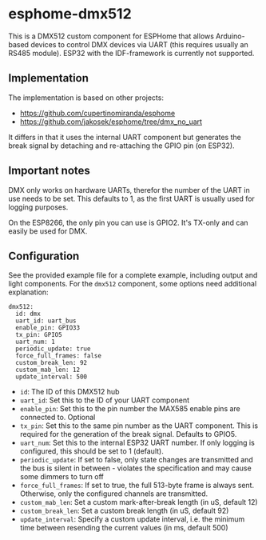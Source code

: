 # esphome-dmx512

This is a DMX512 custom component for ESPHome that allows Arduino-based
devices to control DMX devices via UART (this requires usually an RS485 module). ESP32 with the IDF-framework is currently not supported.

## Implementation

The implementation is based on other projects:

  * https://github.com/cupertinomiranda/esphome
  * https://github.com/jakosek/esphome/tree/dmx_no_uart

It differs in that it uses the internal UART component but generates the
break signal by detaching and re-attaching the GPIO pin (on ESP32).

## Important notes

DMX only works on hardware UARTs, therefor the number of the UART in use needs to be set. This defaults to 1, as the first UART is usually used for logging purposes.

On the ESP8266, the only pin you can use is GPIO2. It's TX-only and can easily be used for DMX.

## Configuration

See the provided example file for a complete example, including output and light components. For the `dmx512` component, some options need
additional explanation:
```
dmx512:
  id: dmx
  uart_id: uart_bus
  enable_pin: GPIO33
  tx_pin: GPIO5
  uart_num: 1
  periodic_update: true
  force_full_frames: false
  custom_break_len: 92
  custom_mab_len: 12
  update_interval: 500
```

  * `id`: The ID of this DMX512 hub
  * `uart_id`: Set this to the ID of your UART component
  * `enable_pin`: Set this to the pin number the MAX585 enable pins are connected
  to. Optional
  * `tx_pin`: Set this to the same pin number as the UART component. This is required
  for the generation of the break signal. Defaults to GPIO5.
  * `uart_num`: Set this to the internal ESP32 UART number. If only logging is
  configured, this should be set to 1 (default). 
  * `periodic_update`: If set to false, only state changes are transmitted and the bus is silent in between - violates the specification and may cause some dimmers to turn off
  * `force_full_frames`: If set to true, the full 513-byte frame is always sent. Otherwise, only the configured channels are transmitted.
  * `custom_mab_len`: Set a custom mark-after-break length (in uS, default 12)
  * `custom_break_len`: Set a custom break length (in uS, default 92)
  * `update_interval`: Specify a custom update interval, i.e. the minimum time between resending the current values (in ms, default 500)